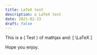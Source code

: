 ```yaml
---
title: LaTeX test
description: a LaTeX test
date: 2021-02-23
draft: false
---
```


<script src="https://polyfill.io/v3/polyfill.min.js?features=es6"></script>
<script id="MathJax-script" async src="https://cdn.jsdelivr.net/npm/mathjax@3/es5/tex-mml-chtml.js"></script>

This is a \( Test \) of mathjax and:
  \[ \LaTeX \]

Hope you enjoy.
